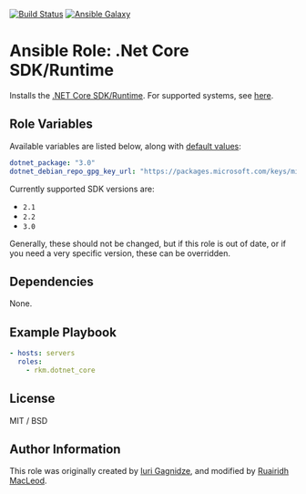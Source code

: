
[![Build Status](https://travis-ci.org/rkm/ansible-role-dotnet-core.svg?branch=master)](https://travis-ci.org/rkm/ansible-role-dotnet-core)
[![Ansible Galaxy](https://img.shields.io/ansible/role/45475.svg)](https://galaxy.ansible.com/rkm/dotnet-core)


# Ansible Role: .Net Core SDK/Runtime

Installs the [.NET Core SDK/Runtime](https://www.microsoft.com/net). For supported systems, see [here](meta/main.yml).


## Role Variables

Available variables are listed below, along with [default values](defaults/main.yml):

```yaml
dotnet_package: "3.0"
dotnet_debian_repo_gpg_key_url: "https://packages.microsoft.com/keys/microsoft.asc"
```

Currently supported SDK versions are:

- `2.1`
- `2.2`
- `3.0`

Generally, these should not be changed, but if this role is out of date, or if you need a very specific version, these can be overridden.

## Dependencies

None.

## Example Playbook

```yaml
- hosts: servers
  roles:
    - rkm.dotnet_core
```

## License

MIT / BSD

## Author Information

This role was originally created by [Iuri Gagnidze](https://www.github.com/ocha), and modified by [Ruairidh MacLeod](https://www.github.com/rkm).
